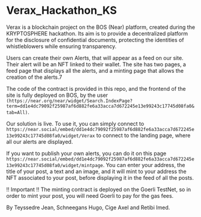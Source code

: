 # Verax_Hackathon_KS
Verax is a blockchain project on the BOS (Near) platform, created during the KRYPTOSPHERE hackathon. Its aim is to provide a decentralized platform for the disclosure of confidential documents, protecting the identities of whistleblowers while ensuring transparency. 

Users can create their own Alerts, that will appear as a feed on our site. Their alert will be an NFT linked to their wallet. The site has two pages, a feed page that displays all the alerts, and a minting page that allows the creation of the alerts.7

The code of the contract is provided in this repo, and the frontend of the site is fully deployed on BOS, by the user ```(https://near.org/near/widget/Search.IndexPage?term=dd1e4dc79092f25987af6d882fe6a33acca7d672245e13e99243c17745d08fa0&tab=All)```.

Our solution is live. To use it, you can simply connect to ```https://near.social/embed/dd1e4dc79092f25987af6d882fe6a33acca7d672245e13e99243c17745d08fa0/widget/Verax``` to connect to the landing page, where all our alerts are displayed.

If you want to publish your own alerts, you can do it on this page ```https://near.social/embed/dd1e4dc79092f25987af6d882fe6a33acca7d672245e13e99243c17745d08fa0/widget/mintpage```. You can enter your address, the title of your post, a text and an image, and it will mint to your address the NFT associated to your post, before displaying it in the feed of all the posts.

!! Important !! The minting contract is deployed on the Goerli TestNet, so in order to mint your post, you will need Goerli to pay for the gas fees.

By Teyssedre Jean, Schneegans Hugo, Cige Axel and Retibi Imed.

